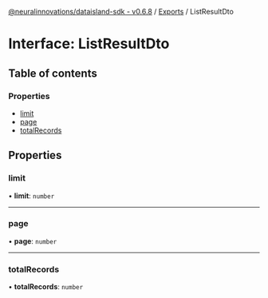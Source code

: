 [@neuralinnovations/dataisland-sdk - v0.6.8](../../README.md) / [Exports](../modules.md) / ListResultDto

# Interface: ListResultDto

## Table of contents

### Properties

- [limit](ListResultDto.md#limit)
- [page](ListResultDto.md#page)
- [totalRecords](ListResultDto.md#totalrecords)

## Properties

### limit

• **limit**: `number`

___

### page

• **page**: `number`

___

### totalRecords

• **totalRecords**: `number`
